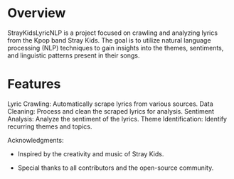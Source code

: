 # Overview

StrayKidsLyricNLP is a project focused on crawling and analyzing lyrics from the Kpop band Stray Kids. The goal is to utilize natural language processing (NLP) techniques to gain insights into the themes, sentiments, and linguistic patterns present in their songs.

# Features
Lyric Crawling: Automatically scrape lyrics from various sources.
Data Cleaning: Process and clean the scraped lyrics for analysis.
Sentiment Analysis: Analyze the sentiment of the lyrics.
Theme Identification: Identify recurring themes and topics.

Acknowledgments:

- Inspired by the creativity and music of Stray Kids.

- Special thanks to all contributors and the open-source community.
